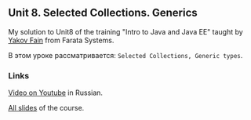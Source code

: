 
## Unit 8. Selected Collections. Generics

My solution to Unit8 of the training "Intro to Java and Java EE" taught by [Yakov Fain](https://github.com/yfain) from Farata Systems.

В этом уроке рассматривается: `Selected Collections, Generic types`.

### Links

[Video on Youtube](http://www.youtube.com/watch?v=Y6qi_6Q1b7o&list=UUnExw5tVdA3TJeb4kmCd-JQ) in Russian.

[All slides](https://code.google.com/p/practicaljava/wiki/Slides) of the course.
